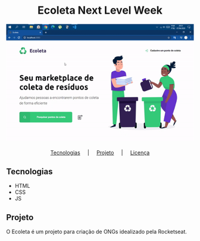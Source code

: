 <h1 align="center">
  Ecoleta Next Level Week
</h1>

<h4 align="center">
  <img src=".github/presentation.gif"/>
</h4>

<p align="center">
  <a href="">Tecnologias</a> &nbsp; &nbsp; | &nbsp; &nbsp;
  <a href="">Projeto</a> &nbsp; &nbsp; | &nbsp; &nbsp;
  <a href="">Licença</a>
</p>

## Tecnologias

- HTML
- CSS
- JS

## Projeto

O Ecoleta é um projeto para criação de ONGs idealizado pela Rocketseat.
